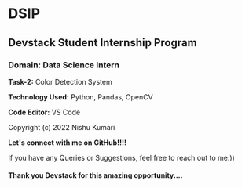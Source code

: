 # DSIP

## Devstack Student Internship Program

### Domain: Data Science Intern

**Task-2:** Color Detection System

**Technology Used:** Python, Pandas, OpenCV

**Code Editor:** VS Code

   Copyright (c) 2022 Nishu Kumari
  
**Let's connect with me on GitHub!!!!**
  
  If you have any Queries or Suggestions, feel free to reach out to me:))
  
  #### Thank you Devstack for this amazing opportunity....
